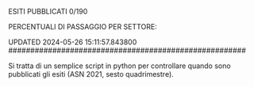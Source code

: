 ESITI PUBBLICATI 0/190 

PERCENTUALI DI PASSAGGIO PER SETTORE:

UPDATED 2024-05-26 15:11:57.843800
###################################################### 

Si tratta di un semplice script in python per controllare quando sono pubblicati gli esiti (ASN 2021, sesto quadrimestre).

